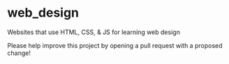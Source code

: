 # web_design
Websites that use HTML, CSS, &amp; JS for learning web design

Please help improve this project by opening a pull request with a proposed change!

